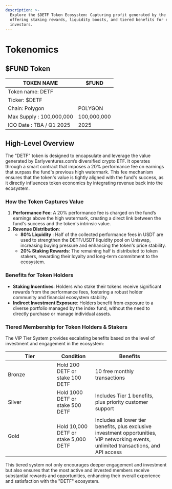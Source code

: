 ```yaml
---
description: >-
  Explore the $DETF Token Ecosystem: Capturing profit generated by the funds,
  offering staking rewards, liquidity boosts, and tiered benefits for engaged
  investors.
---
```


# Tokenomics

## $FUND Token

<table data-column-title-hidden data-view="cards"><thead><tr><th>TOKEN NAME</th><th data-hidden>$FUND</th></tr></thead><tbody><tr><td>Token name: DETF</td><td></td></tr><tr><td>Ticker: $DETF</td><td></td></tr><tr><td>Chain: Polygon </td><td>POLYGON</td></tr><tr><td>Max Supply : 100,000,000</td><td>100,000,000</td></tr><tr><td>ICO Date : TBA / Q1 2025</td><td>2025</td></tr></tbody></table>

## **High-Level Overview**

The "DETF" token is designed to encapsulate and leverage the value generated by Earlyventures.com’s diversified crypto ETF. It operates through a smart contract that imposes a 20% performance fee on earnings that surpass the fund's previous high watermark. This fee mechanism ensures that the token's value is tightly aligned with the fund's success, as it directly influences token economics by integrating revenue back into the ecosystem.

### **How the Token Captures Value**

1. **Performance Fee**: A 20% performance fee is charged on the fund’s earnings above the high watermark, creating a direct link between the fund's success and the token's intrinsic value.
2. **Revenue Distribution**:
   * **80% Liquidity** : Half of the collected performance fees in USDT are used to strengthen the DETF/USDT liquidity pool on Uniswap, increasing buying pressure and enhancing the token's price stability.
   * **20% Staking Rewards**: The remaining half is distributed to token stakers, rewarding their loyalty and long-term commitment to the ecosystem.

### **Benefits for Token Holders**

* **Staking Incentives**: Holders who stake their tokens receive significant rewards from the performance fees, fostering a robust holder community and financial ecosystem stability.
* **Indirect Investment Exposure**: Holders benefit from exposure to a diverse portfolio managed by the index fund, without the need to directly purchase or manage individual assets.

### **Tiered Membership for Token Holders & Stakers**

The VIP Tier System provides escalating benefits based on the level of investment and engagement in the ecosystem:

<table><thead><tr><th width="137">Tier</th><th>Condition</th><th>Benefits</th></tr></thead><tbody><tr><td>Bronze</td><td>Hold 200 DETF or stake 100 DETF</td><td>10 free monthly transactions</td></tr><tr><td>Silver</td><td>Hold 1000 DETF or stake 500 DETF</td><td>Includes Tier 1 benefits, plus priority customer support</td></tr><tr><td>Gold</td><td>Hold 10,000 DETF or stake 5,000 DETF</td><td>Includes all lower tier benefits, plus exclusive investment opportunities, VIP networking events, unlimited transactions, and API access</td></tr></tbody></table>

This tiered system not only encourages deeper engagement and investment but also ensures that the most active and invested members receive substantial rewards and opportunities, enhancing their overall experience and satisfaction with the "DETF" ecosystem.


